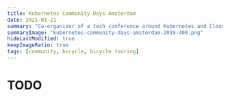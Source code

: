 ```yaml
---
title: Kubernetes Community Days Amsterdam
date: 2021-01-21
summary: "Co-organizer of a tech conference around Kubernetes and Cloud Native."
summaryImage: "kubernetes-community-days-amsterdam-2019-400.png"
hideLastModified: true
keepImageRatio: true
tags: [community, bicycle, bicycle touring]
---
```


# TODO